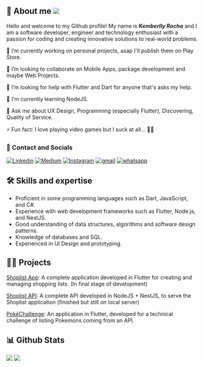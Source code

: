 
## 🚀 About me [![](https://visitcount.itsvg.in/api?id=KemberllyKib3&icon=3&color=2)](https://visitcount.itsvg.in)
Hello and welcome to my Github profile! My name is ***Kemberlly Rocha*** and I am a software developer, engineer and technology enthusiast with a passion for coding and creating innovative solutions to real-world problems.


🔭 I’m currently working on personal projects, asap I'll publish them on Play Store.

👯 I’m looking to collaborate on Mobile Apps, package development and maybe Web Projects.

🤝 I’m looking for help with Flutter and Dart for anyone that's asks my help.

🌱 I'm currently learning NodeJS.

💬 Ask me about UX Design, Programming (especially Flutter), Discovering, Quality of Service.

⚡ Fun fact: I love playing video games but I suck at all... 🤣🤣


### 🔗 Contact and Socials

[![Linkedin](https://img.shields.io/badge/linkedin-0A66C2?style=for-the-badge&logo=linkedin&logoColor=white)](https://www.linkedin.com/in/kemberllyrochasilva/) [![Medium](https://img.shields.io/badge/Medium-12100E?style=for-the-badge&logo=medium&logoColor=white)](https://kemberllysilva.medium.com) [![Instagram](https://img.shields.io/badge/Instagram-%23E4405F.svg?style=for-the-badge&logo=Instagram&logoColor=white)](https://www.instagram.com/kemberllysilva_/) [![gmail](https://img.shields.io/badge/Gmail-D14836?style=for-the-badge&logo=gmail&logoColor=white)](mailto:contact@domain.com) [![whatsapp](https://img.shields.io/badge/WhatsApp-25D366?style=for-the-badge&logo=whatsapp&logoColor=white)](https://contate.me/kemberlly-rocha)


## 🛠 Skills and expertise

- Proficient in some programming languages such as Dart, JavaScript, and C#.
- Experience with web development frameworks such as Flutter, Node.js, and NestJS.
- Good understanding of data structures, algorithms and software design patterns.
- Knowledge of databases and SQL.
- Experienced in UI Design and prototyping.


## 👨‍💻 Projects

[Shoplist App](): A complete application developed in Flutter for creating and managing shopping lists. (In final stage of development)

[Shoplist API](): A complete API developed in NodeJS + NestJS, to serve the Shoplist application (finished but still on local server)

[PokéChallenge](https://github.com/KemberllyKib3/pokemon-challenge): An application in Flutter, developed for a technical challenge of listing Pokemons coming from an API.


## 📊 Github Stats

![](https://github-readme-streak-stats.herokuapp.com/?user=KemberllyKib3&theme=dark&hide_border=false) ![](https://github-readme-stats.vercel.app/api?username=KemberllyKib3&theme=dark&hide_border=false&include_all_commits=true&count_private=true)

